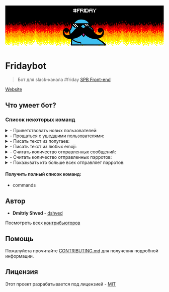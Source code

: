 <p align="center"><img src="images/bg-git.jpg"></p>

# Fridaybot

> Бот для slack-канала #friday [SPB Front-end](http://spb-frontend.slack.com)

[Website](http://fridaybot.tk)

## Что умеет бот?
### Список некоторых команд
<details>
<summary>- Приветствовать новых пользователей:</summary>
<br>
<img src="images/join.gif">
</details>

<details>
<summary>- Прощаться с ушедшими пользователями:</summary>
<br>
<img src="images/leave.gif">
</details>

<details>
<summary>- Писать текст из попугаев:</summary>
<br>
<img src="images/hi.gif">
</details>

<details>
<summary>- Писать текст из любых emoji:</summary>
<br>
<img src="images/cop.gif">
<img src="images/friday.gif">
</details>

<details>
<summary>- Считать количество отправленных сообщений:</summary>
<br>
<img src="images/live.gif">
</details>

<details>
<summary>- Считать количество отправленных пэрротов:</summary>
<br>
<img src="images/count.gif">
</details>

<details>
<summary>- Показывать кто больше всех отправляет пэрротов:</summary>
<br>
<img src="images/elite.gif">
</details>

#### Получить полный список команд:
- commands

## Автор

* **Dmitriy Shved** - [dshved](https://github.com/dshved)

Посмотреть всех [контрибьюторов](https://github.com/dshved/fridaybot/contributors)

## Помощь

Пожалуйста прочитайте [CONTRIBUTING.md](CONTRIBUTING.md]) для получения подробной информации.

## Лицензия

Этот проект разрабатывается под лицензией - [MIT](LICENSE.md)
